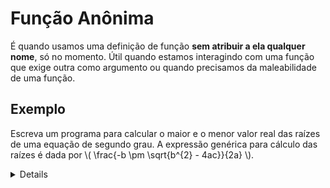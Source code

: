 # Função Anônima

É quando usamos uma definição de função **sem atribuir a ela qualquer nome**, só no momento. Útil quando estamos interagindo com uma função que exige outra como argumento ou quando precisamos da maleabilidade de uma função.

## Exemplo

Escreva um programa para calcular o maior e o menor valor real das raízes de uma equação de segundo grau. A expressão genérica para cálculo das raízes é dada por \\( \frac{-b \pm \sqrt{b^{2} - 4ac}}{2a} \\).

<details>

```javascript
const raiz = (a, b, c, f) => {
    const delta = (b * b) - (4 * a * c)
    if (delta < 0) {
        return undefined
    }
    const pos = ((-b) + Math.sqrt(delta)) / (2 * a)
    const neg = ((-b) - Math.sqrt(delta)) / (2 * a)
    // A função é aplicada aqui.
    return f(pos, neg)
}

const a = 1
const b = -5
const c = 6

// Executa a função raiz e retorna qual delas é a maior.
const maiorRaiz = raiz(a, b, c, (x, y) => (x >= y ? x : y))
// Executa a função raiz e retorna qual delas é a menor.
const menorRaiz = raiz(a, b, c, (x, y) => (x <= y ? x : y))

const texto = (x, y) => x == undefined ? 'Não há raizes reais.' : `As raizes da equação são ${x} e ${y}.`

console.log(texto(menorRaiz, maiorRaiz))
```

`As raizes da equação são 2 e 3.`

</details>
